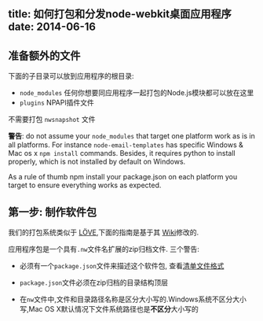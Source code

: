 title: 如何打包和分发node-webkit桌面应用程序
date: 2014-06-16
---


## 准备额外的文件

下面的子目录可以放到应用程序的根目录:

- `node_modules` 任何你想要同应用程序一起打包的Node.js模块都可以放在这里
- `plugins` NPAPI插件文件

不需要打包 `nwsnapshot` 文件

**警告**:
do not assume your `node_modules` that target one platform work as is in all platforms. For instance `node-email-templates` has specific Windows & Mac os x `npm install` commands. Besides, it requires python to install properly, which is not installed by default on Windows.

As a rule of thumb npm install your package.json on each platform you target to ensure everything works as expected.

<!-- more -->

## 第一步: 制作软件包

我们的打包系统类似于 [LÖVE][1],下面的指南是基于其 [Wiki][2]修改的.

应用程序包是一个具有`.nw`文件名扩展的zip归档文件. 三个警告:

- 必须有一个`package.json`文件来描述这个软件包, 查看[清单文件格式][3]
- `package.json`文件必须在zip归档的目录结构顶层
- 在`nw`文件中,文件和目录路径名称是区分大小写的.Windows系统不区分大小写,Mac OS X默认情况下文件系统路径也是**不区分**大小写的


  [1]: https://love2d.org/
  [2]: https://love2d.org/wiki/Game_Distribution
  [3]: https://github.com/rogerwang/node-webkit/wiki/Manifest-format



